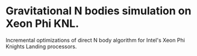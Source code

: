# Gravitational N bodies simulation on Xeon Phi KNL.

Incremental optimizations of direct N body algorithm for Intel's Xeon Phi Knights Landing processors.
